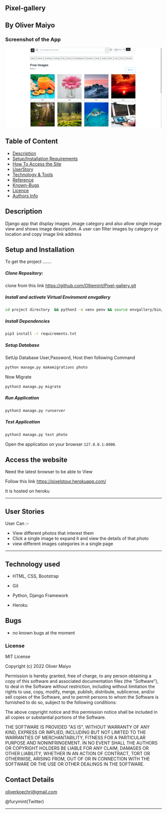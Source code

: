 ## Pixel-gallery
## By Oliver Maiyo

### Screenshot of the App
<img src="https://raw.githubusercontent.com/Olliemint/Pixel-gallery/main/static/images/pixels-landing.png">


## Table of Content

+ [Description](#description)
+ [Setup/Installation Requirements](setup&installationrequirements)
+ [How To Access the Site](#howtoaccessthesite)
+ [UserStory](#userstory)
+ [Technology & Tools](#technology&tools)
+ [Reference](#reference)
+ [Known-Bugs](#knownbugs)
+ [Licence](#licence)
+ [Authors Info](#authors-info)

## Description
Django app that display images ,image category and also allow single image view and shows image description. A user can filter images by category or location and copy image link address

## Setup and Installation  
To get the project .......  
  
##### Clone Repository:  

clone from this link https://github.com/Olliemint/Pixel-gallery.git

##### Install and activate Virtual Enviroment envgallery  
 ```bash 
cd project directory  && python3 -m venv penv && source envgallery/bin/activate 
```  
##### Install Dependencies  
 ```bash 
 pip3 install -r requirements.txt 
```  
##### Setup Database  
  SetUp Database User,Password, Host then following Command  
 ```bash 
python manage.py makemigrations photo 
 ``` 
 Now Migrate  
 ```bash 
 python3 manage.py migrate 
```
##### Run Application  
 ```bash 
 python3 manage.py runserver
```
##### Test Application  
 ```bash 
 python3 manage.py test photo
```
Open the application on your browser `127.0.0.1:8000`. 


## Access the website
Need the latest browser to be able to View

Follow this link https://pixelstour.herokuapp.com/

It is hosted on heroku

---

## User Stories  
User Can :-

* View different photos that interest them  
* Click a single image to expand it and view the details of that photo  
* view different images categories in a single page 
 

---

  
## Technology used  
  
* HTML, CSS, Bootstrap

* Git

* Python, Django Framework

* Heroku 
  
  
## Bugs  
* no known bugs at the moment

### License
MIT License

Copyright (c) 2022 Oliver Maiyo

Permission is hereby granted, free of charge, to any person obtaining a copy
of this software and associated documentation files (the "Software"), to deal
in the Software without restriction, including without limitation the rights
to use, copy, modify, merge, publish, distribute, sublicense, and/or sell
copies of the Software, and to permit persons to whom the Software is
furnished to do so, subject to the following conditions:

The above copyright notice and this permission notice shall be included in all
copies or substantial portions of the Software.

THE SOFTWARE IS PROVIDED "AS IS", WITHOUT WARRANTY OF ANY KIND, EXPRESS OR
IMPLIED, INCLUDING BUT NOT LIMITED TO THE WARRANTIES OF MERCHANTABILITY,
FITNESS FOR A PARTICULAR PURPOSE AND NONINFRINGEMENT. IN NO EVENT SHALL THE
AUTHORS OR COPYRIGHT HOLDERS BE LIABLE FOR ANY CLAIM, DAMAGES OR OTHER
LIABILITY, WHETHER IN AN ACTION OF CONTRACT, TORT OR OTHERWISE, ARISING FROM,
OUT OF OR IN CONNECTION WITH THE SOFTWARE OR THE USE OR OTHER DEALINGS IN THE
SOFTWARE.
  
## Contact Details
oliverkoechrj@gmail.com

@furymint(Twitter)


---
